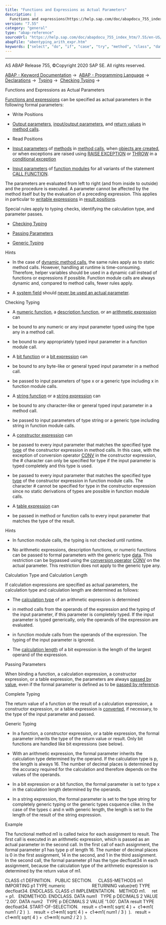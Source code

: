 ```yaml
---
title: "Functions and Expressions as Actual Parameters"
description: |
  Functions and expressions(https://help.sap.com/doc/abapdocu_755_index_htm/7.55/en-US/abenoperands_expressions.htm) can be specified as actual parameters in the following formal parameters: -   Write Positions -   Output parameters(https://help.sap.com/doc/abapdocu_755_index_htm/7.55/en-US/abenou
version: "7.55"
category: "general"
type: "abap-reference"
sourceUrl: "https://help.sap.com/doc/abapdocu_755_index_htm/7.55/en-US/abentyping_arith_expr.htm"
abapFile: "abentyping_arith_expr.htm"
keywords: ["select", "do", "if", "case", "try", "method", "class", "data", "types", "abentyping", "arith", "expr"]
---
```


* * *

AS ABAP Release 755, ©Copyright 2020 SAP SE. All rights reserved.

[ABAP - Keyword Documentation](https://help.sap.com/doc/abapdocu_755_index_htm/7.55/en-US/abenabap.htm) →  [ABAP - Programming Language](https://help.sap.com/doc/abapdocu_755_index_htm/7.55/en-US/abenabap_reference.htm) →  [Declarations](https://help.sap.com/doc/abapdocu_755_index_htm/7.55/en-US/abendeclarations.htm) →  [Typing](https://help.sap.com/doc/abapdocu_755_index_htm/7.55/en-US/abentyping.htm) →  [Checking Typing](https://help.sap.com/doc/abapdocu_755_index_htm/7.55/en-US/abentyping_check.htm) → 

Functions and Expressions as Actual Parameters

[Functions and expressions](https://help.sap.com/doc/abapdocu_755_index_htm/7.55/en-US/abenoperands_expressions.htm) can be specified as actual parameters in the following formal parameters:

-   Write Positions

-   [Output parameters](https://help.sap.com/doc/abapdocu_755_index_htm/7.55/en-US/abenoutput_parameter_glosry.htm "Glossary Entry"), [input/output parameters](https://help.sap.com/doc/abapdocu_755_index_htm/7.55/en-US/abeninput_output_parameter_glosry.htm "Glossary Entry"), and [return values](https://help.sap.com/doc/abapdocu_755_index_htm/7.55/en-US/abenreturn_value_glosry.htm "Glossary Entry") in [method calls](https://help.sap.com/doc/abapdocu_755_index_htm/7.55/en-US/abapcall_method_parameters.htm).

-   Read Positions

-   [Input parameters](https://help.sap.com/doc/abapdocu_755_index_htm/7.55/en-US/abeninput_parameter_glosry.htm "Glossary Entry") of [methods](https://help.sap.com/doc/abapdocu_755_index_htm/7.55/en-US/abenmethod_glosry.htm "Glossary Entry") in [method calls](https://help.sap.com/doc/abapdocu_755_index_htm/7.55/en-US/abapcall_method_parameters.htm), when [objects are created](https://help.sap.com/doc/abapdocu_755_index_htm/7.55/en-US/abapcreate_object_parameters.htm), or when exceptions are raised using [RAISE EXCEPTION](https://help.sap.com/doc/abapdocu_755_index_htm/7.55/en-US/abapraise_exception_class.htm) or [THROW](https://help.sap.com/doc/abapdocu_755_index_htm/7.55/en-US/abenconditional_expression_result.htm) in a [conditional exception](https://help.sap.com/doc/abapdocu_755_index_htm/7.55/en-US/abenconditional_expressions.htm)

-   [Input parameters](https://help.sap.com/doc/abapdocu_755_index_htm/7.55/en-US/abeninput_parameter_glosry.htm "Glossary Entry") of [function modules](https://help.sap.com/doc/abapdocu_755_index_htm/7.55/en-US/abenfunction_module_glosry.htm "Glossary Entry") for all variants of the statement [CALL FUNCTION](https://help.sap.com/doc/abapdocu_755_index_htm/7.55/en-US/abapcall_function.htm).

The parameters are evaluated from left to right (and from inside to outside) and the procedure is executed. A parameter cannot be affected by the method itself but by the evaluation of a preceding expression. This applies in particular to [writable expressions](https://help.sap.com/doc/abapdocu_755_index_htm/7.55/en-US/abenwritable_expression_glosry.htm "Glossary Entry") in [result positions](https://help.sap.com/doc/abapdocu_755_index_htm/7.55/en-US/abenresult_position_glosry.htm "Glossary Entry").

Special rules apply to typing checks, identifying the calculation type, and parameter passes.

-   [Checking Typing](#abentyping-arith-expr-1--------calculation-type-and-calculation-length---@ITOC@@ABENTYPING_ARITH_EXPR_2)

-   [Passing Parameters](#abentyping-arith-expr-3--------complete-typing---@ITOC@@ABENTYPING_ARITH_EXPR_4)

-   [Generic Typing](#@@ITOC@@ABENTYPING_ARITH_EXPR_5)

Hints

-   In the case of [dynamic method calls](https://help.sap.com/doc/abapdocu_755_index_htm/7.55/en-US/abapcall_method_dynamic.htm), the same rules apply as to static method calls. However, handling at runtime is time-consuming. Therefore, helper variables should be used in a dynamic call instead of functions or expressions if possible. Function module calls are always dynamic and, compared to method calls, fewer rules apply.

-   A [system field](https://help.sap.com/doc/abapdocu_755_index_htm/7.55/en-US/abensystem_field_glosry.htm "Glossary Entry") should [never be used an actual parameter](https://help.sap.com/doc/abapdocu_755_index_htm/7.55/en-US/abenuse_actual_parameters_guidl.htm "Guideline").

Checking Typing

-   A [numeric function](https://help.sap.com/doc/abapdocu_755_index_htm/7.55/en-US/abenmathematical_funktion_glosry.htm "Glossary Entry"), a [description function](https://help.sap.com/doc/abapdocu_755_index_htm/7.55/en-US/abendescription_function_glosry.htm "Glossary Entry"), or an [arithmetic expression](https://help.sap.com/doc/abapdocu_755_index_htm/7.55/en-US/abenarithmetic_expression_glosry.htm "Glossary Entry") can

-   be bound to any numeric or any input parameter typed using the type any in a method call.

-   be bound to any appropriately typed input parameter in a function module call.

-   A [bit function](https://help.sap.com/doc/abapdocu_755_index_htm/7.55/en-US/abenbit_function_glosry.htm "Glossary Entry") or a [bit expression](https://help.sap.com/doc/abapdocu_755_index_htm/7.55/en-US/abenbit_expression_glosry.htm "Glossary Entry") can

-   be bound to any byte-like or general typed input parameter in a method call.

-   be passed to input parameters of type x or a generic type including x in function module calls.

-   A [string function](https://help.sap.com/doc/abapdocu_755_index_htm/7.55/en-US/abenstring_function_glosry.htm "Glossary Entry") or a [string expression](https://help.sap.com/doc/abapdocu_755_index_htm/7.55/en-US/abenstring_expression_glosry.htm "Glossary Entry") can

-   be bound to any character-like or general typed input parameter in a method call.

-   be passed to input parameters of type string or a generic type including string in function module calls.

-   A [constructor expression](https://help.sap.com/doc/abapdocu_755_index_htm/7.55/en-US/abenconstructor_expression_glosry.htm "Glossary Entry") can

-   be passed to every input parameter that matches the specified type [type](https://help.sap.com/doc/abapdocu_755_index_htm/7.55/en-US/abenconstructor_expressions.htm) of the constructor expression in method calls. In this case, with the exception of conversion operator [CONV](https://help.sap.com/doc/abapdocu_755_index_htm/7.55/en-US/abenconv_constructor_inference.htm) in the constructor expression, the # character can only be specified for type if the input parameter is typed completely and this type is used.

-   be passed to every input parameter that matches the specified type [type](https://help.sap.com/doc/abapdocu_755_index_htm/7.55/en-US/abenconstructor_expressions.htm) of the constructor expression in function module calls. The character # cannot be specified for type in the constructor expression since no static derivations of types are possible in function module calls.

-   A [table expression](https://help.sap.com/doc/abapdocu_755_index_htm/7.55/en-US/abentable_expression_glosry.htm "Glossary Entry") can

-   be passed in method or function calls to every input parameter that matches the type of the result.

Hints

-   In function module calls, the typing is not checked until runtime.

-   No arithmetic expressions, description functions, or numeric functions can be passed to formal parameters with the generic type [data](https://help.sap.com/doc/abapdocu_755_index_htm/7.55/en-US/abenbuilt_in_types_generic.htm). This restriction can be bypassed using the [conversion operator](https://help.sap.com/doc/abapdocu_755_index_htm/7.55/en-US/abenconversion_operator_glosry.htm "Glossary Entry") [CONV](https://help.sap.com/doc/abapdocu_755_index_htm/7.55/en-US/abenconstructor_expression_conv.htm) on the actual parameter. This restriction does not apply to the generic type any.

Calculation Type and Calculation Length

If calculation expressions are specified as actual parameters, the calculation type and calculation length are determined as follows:

-   The [calculation type](https://help.sap.com/doc/abapdocu_755_index_htm/7.55/en-US/abencalculation_type_glosry.htm "Glossary Entry") of an arithmetic expression is determined

-   in method calls from the operands of the expression and the typing of the input parameter, if this parameter is completely typed. If the input parameter is typed generically, only the operands of the expression are evaluated.

-   in function module calls from the operands of the expression. The typing of the input parameter is ignored.

-   The [calculation length](https://help.sap.com/doc/abapdocu_755_index_htm/7.55/en-US/abencalculation_length_glosry.htm "Glossary Entry") of a bit expression is the length of the largest operand of the expression.

Passing Parameters

When binding a function, a calculation expression, a constructor expression, or a table expression, the parameters are always [passed by value](https://help.sap.com/doc/abapdocu_755_index_htm/7.55/en-US/abenpass_by_value_glosry.htm "Glossary Entry"), even if the formal parameter is defined as to be [passed by reference](https://help.sap.com/doc/abapdocu_755_index_htm/7.55/en-US/abenpass_by_reference_glosry.htm "Glossary Entry").

Complete Typing

The return value of a function or the result of a calculation expression, a constructor expression, or a table expression is [converted](https://help.sap.com/doc/abapdocu_755_index_htm/7.55/en-US/abenconversion_rules.htm), if necessary, to the type of the input parameter and passed.

Generic Typing

-   In a function, a constructor expression, or a table expression, the formal parameter inherits the type of the return value or result. Only bit functions are handled like bit expressions (see below).

-   With an arithmetic expression, the formal parameter inherits the calculation type determined by the operand. If the calculation type is p, the length is always 16. The number of decimal places is determined by the accuracy required for the calculation and therefore depends on the values of the operands.

-   In a bit expression or a bit function, the formal parameter is set to type x in the calculation length determined by the operands.

-   In a string expression, the formal parameter is set to the type string for completely generic typing or the generic types csquence clike. In the case of the types c and n with generic length, the length is set to the length of the result of the string expression.

Example

The functional method m1 is called twice for each assignment to result. The first call is executed in an arithmetic expression, which is passed as an actual parameter in the second call. In the first call of each assignment, the formal parameter p1 has type p of length 16. The number of decimal places is 0 in the first assignment, 14 in the second, and 1 in the third assignment. In the second call, the formal parameter p1 has the type decfloat34 in each assignment, because the calculation type of the arithmetic expression is determined by the return value of m1.

CLASS c1 DEFINITION.
  PUBLIC SECTION.
    CLASS-METHODS m1 IMPORTING p1 TYPE numeric
                     RETURNING value(ret) TYPE decfloat34.
ENDCLASS.
CLASS c1 IMPLEMENTATION.
  METHOD m1.
    ret = p1.
  ENDMETHOD.
ENDCLASS.
DATA num1   TYPE p DECIMALS 2 VALUE '2.00'.
DATA num2   TYPE p DECIMALS 2 VALUE '1.00'.
DATA result TYPE decfloat34.
START-OF-SELECTION.
  result = c1=>m1( sqrt( 4 ) +  c1=>m1( num1 / 2 )  ).
  result = c1=>m1( sqrt( 4 ) +  c1=>m1( num1 / 3 )  ).
  result = c1=>m1( sqrt( 4 ) +  c1=>m1( num2 / 2 )  ).